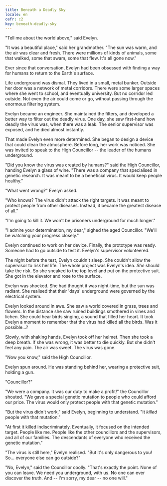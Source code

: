 ```yaml
---
title: Beneath a Deadly Sky
locale: en
cefr: c2
key: beneath-deadly-sky
---
```


"Tell me about the world above," said Evelyn.

"It was a beautiful place," said her grandmother. "The sun was warm, and the air was clear and fresh. There were millions of kinds of animals, some that walked, some that swam, some that flew. It's all gone now."

Ever since that conversation, Evelyn had been obsessed with finding a way for humans to return to the Earth's surface.

Life underground was dismal. They lived in a small, metal bunker. Outside her door was a network of metal corridors. There were some larger spaces where she went to school, and eventually university. But no corridor led outside. Not even the air could come or go, without passing through the enormous filtering system.

Evelyn became an engineer. She maintained the filters, and developed a better way to filter out the deadly virus. One day, she saw first-hand how deadly the virus was, when there was a leak. The senior supervisor was exposed, and he died almost instantly.

That made Evelyn even more determined. She began to design a device that could clean the atmosphere. Before long, her work was noticed. She was invited to speak to the High Councillor -- the leader of the humans underground.

"Did you know the virus was created by humans?" said the High Councillor, handing Evelyn a glass of wine. "There was a company that specialised in genetic research. It was meant to be a beneficial virus. It would keep people healthy."

"What went wrong?" Evelyn asked.

"Who knows? The virus didn't attack the right targets. It was meant to protect people from other diseases. Instead, it became the greatest disease of all."

"I'm going to kill it. We won't be prisoners underground for much longer."

"I admire your determination, my dear," sighed the aged Councillor. "We'll be watching your progress closely."

Evelyn continued to work on her device. Finally, the prototype was ready. Someone had to go outside to test it. Evelyn's supervisor volunteered.

The night before the test, Evelyn couldn't sleep. She couldn't allow the supervisor to risk her life. The whole project was Evelyn's idea. *She* should take the risk. So she sneaked to the top level and put on the protective suit. She got in the elevator and rose to the surface.

Evelyn was shocked. She had thought it was night-time, but the sun was radiant. She realised that their 'days' underground were governed by the electrical system.

Evelyn looked around in awe. She saw a world covered in grass, trees and flowers. In the distance she saw ruined buildings smothered in vines and lichen. She could hear birds singing, a sound that filled her heart. It took Evelyn a moment to remember that the virus had killed all the birds. Was it possible...?

Slowly, with shaking hands, Evelyn took off her helmet. Then she took a deep breath. If she was wrong, it was better to die quickly. But she didn't feel any pain. The air was sweet. The virus was gone.

"Now you know," said the High Councillor.

Evelyn spun around. He was standing behind her, wearing a protective suit, holding a gun.

"Councillor?"

"We were a company. It was our duty to make a profit!" the Councillor shouted. "We gave a special genetic mutation to people who could afford our price. The virus would only protect people with that genetic mutation."

"But the virus didn't work," said Evelyn, beginning to understand. "It *killed* people with that mutation."

"At first it killed indiscriminately. Eventually, it focused on the intended target. People like me. People like the other councillors and the supervisors, and all of our families. The descendants of everyone who received the genetic mutation."

"The virus is still here," Evelyn realised. "But it's only dangerous to you! So... everyone else can go outside?"

"No, Evelyn," said the Councillor coolly. "That's exactly the point. None of you can leave. We need you underground, with us. No one can ever discover the truth. And -- I'm sorry, my dear -- no one will."